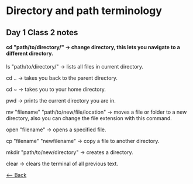 # Directory and path terminology

## Day 1 Class 2 notes

#### cd "path/to/directory/" -> change directory, this lets you navigate to a different directory.

ls "path/to/directory/" -> lists all files in current directory.

cd .. -> takes you back to the parent directory.

cd ~ -> takes you to your home directory.

pwd -> prints the current directory you are in.

mv "filename" "path/to/new/file/location" -> moves a file or folder to a new directory, also you can change the file extension with this command.

open "filename" -> opens a specified file.

cp "filename" "newfilename" -> copy a file to another directory.

mkdir "path/to/new/directory" -> creates a directory.

clear -> clears the terminal of all previous text.


[<-- Back](README.md)